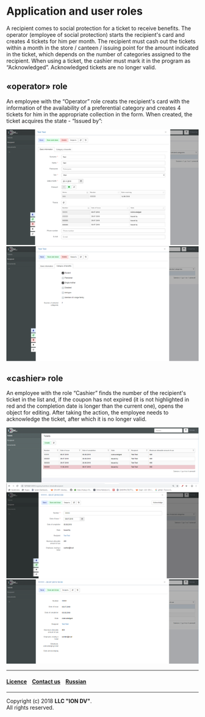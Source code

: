 # Application and user roles

A recipient comes to social protection for a ticket to receive benefits. The operator (employee of social protection) starts the recipient's card and creates 4 tickets for him per month. The recipient must cash out the tickets within a month in the store / canteen / issuing point for the amount indicated in the ticket, which depends on the number of categories assigned to the recipient. When using a ticket, the cashier must mark it in the program as “Acknowledged”. Acknowledged tickets are no longer valid.

## «operator» role

An employee with the “Operator” role creats the recipient's card with the information of the availability of a preferential category and creates 4 tickets for him in the appropriate collection in the form. When created, the ticket acquires the state - “Issued by”:

![shema](/tutorial/images/form_person.png) ![shema](/tutorial/images/form_person_category.png)

## «cashier» role

An employee with the role “Cashier” finds the number of the recipient's ticket in the list and, if the coupon has not expired (it is not highlighted in red and the completion date is longer than the current one), opens the object for editing. After taking the action, the employee needs to acknowledge the ticket, after which it is no longer valid.

![shema](/tutorial/images/form_list_tickets.png) ![shema](/tutorial/images/form_tickets.png) ![shema](/tutorial/images/form_ticket_ack.png)


--------------------------------------------------------------------------  

 #### [Licence](/LICENSE) &ensp;  [Contact us](https://iondv.ru/index.html) &ensp;  [Russian](/tutorial/ru/6_done_application.md)    &ensp;   <div><img src="https://mc.iondv.com/watch/local/docs/framework" style="position:absolute; left:-9999px;" height=1 width=1 alt="iondv metrics"></div>        
--------------------------------------------------------------------------  

Copyright (c) 2018 **LLC "ION DV"**.  
All rights reserved. 